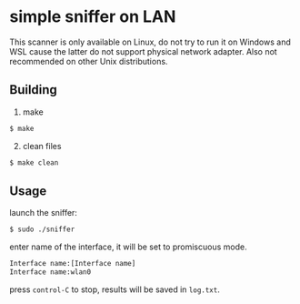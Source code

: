 # simple sniffer on LAN

This scanner is only available on Linux, do not try to run it on Windows and WSL cause the latter do not support physical network adapter. Also not recommended on other Unix distributions.


## Building

1. make

```bash
$ make
```

2. clean files

```bash
$ make clean
```


## Usage

launch the sniffer:

```bash
$ sudo ./sniffer
```

enter name of the interface, it will be set to promiscuous mode.

```bash
Interface name:[Interface name]
Interface name:wlan0
```

press `control-C` to stop, results will be saved in `log.txt`.
